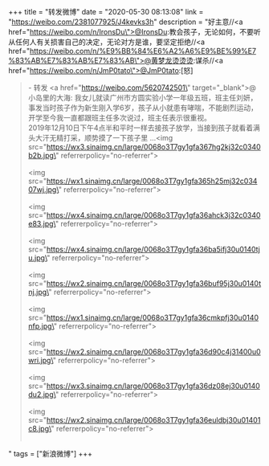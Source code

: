 +++
title = "转发微博"
date = "2020-05-30 08:13:08"
link = "https://weibo.com/2381077925/J4kevks3h"
description = "好主意//<a href=\"https://weibo.com/n/IronsDu\">@IronsDu</a>:教会孩子，无论如何，不要听从任何人有关损害自己的决定，无论对方是谁，要坚定拒绝//<a href=\"https://weibo.com/n/%E9%BB%84%E6%A2%A6%E9%BE%99%E7%83%AB%E7%83%AB%E7%83%AB\">@黄梦龙烫烫烫</a>:谋杀//<a href=\"https://weibo.com/n/JmP0tato\">@JmP0tato</a>:[怒]<br><blockquote> - 转发 <a href=\"https://weibo.com/5620742501\" target=\"_blank\">@小岛里的大海</a>: 我女儿就读广州市方圆实验小学一年级五班，班主任刘妍，事发当时孩子作为新生刚入学6岁，孩子从小就患有哮喘，不能剧烈运动，开学至今我一直都跟班主任多次说过，班主任表示很重视。<br>           2019年12月10日下午4点半和平时一样去接孩子放学，当接到孩子就看着满头大汗无精打采，顺势摸了一下孩子里 ...<img src=\"https://wx3.sinaimg.cn/large/0068o3T7gy1gfa367hg2kj32c0340b2b.jpg\" referrerpolicy=\"no-referrer\"><br><br><img src=\"https://wx1.sinaimg.cn/large/0068o3T7gy1gfa365h25mj32c03407wj.jpg\" referrerpolicy=\"no-referrer\"><br><br><img src=\"https://wx4.sinaimg.cn/large/0068o3T7gy1gfa36ahck3j32c0340e83.jpg\" referrerpolicy=\"no-referrer\"><br><br><img src=\"https://wx4.sinaimg.cn/large/0068o3T7gy1gfa36ba5ifj30u0140tju.jpg\" referrerpolicy=\"no-referrer\"><br><br><img src=\"https://wx2.sinaimg.cn/large/0068o3T7gy1gfa36buf95j30u0140tnj.jpg\" referrerpolicy=\"no-referrer\"><br><br><img src=\"https://wx1.sinaimg.cn/large/0068o3T7gy1gfa36cmkpfj30u0140nfp.jpg\" referrerpolicy=\"no-referrer\"><br><br><img src=\"https://wx2.sinaimg.cn/large/0068o3T7gy1gfa36d90c4j31400u0wri.jpg\" referrerpolicy=\"no-referrer\"><br><br><img src=\"https://wx3.sinaimg.cn/large/0068o3T7gy1gfa36dz08ej30u0140du2.jpg\" referrerpolicy=\"no-referrer\"><br><br><img src=\"https://wx2.sinaimg.cn/large/0068o3T7gy1gfa36euldbj30u01401c8.jpg\" referrerpolicy=\"no-referrer\"><br><br></blockquote>"
tags = ["新浪微博"]
+++
